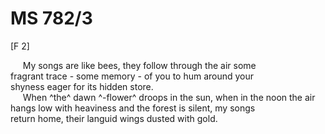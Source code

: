# MS 782/3

[F 2]

&nbsp;&nbsp;&nbsp;&nbsp;&nbsp;My songs are like bees, they follow through the air some \
fragrant trace - some memory - of you to hum around your \
shyness eager for its hidden store. \
&nbsp;&nbsp;&nbsp;&nbsp;&nbsp;When ^the^ dawn ^-flower^ droops in the sun, when in the noon the air \
hangs low with heaviness and the forest is silent, my songs \
return home, their languid wings dusted with gold.
